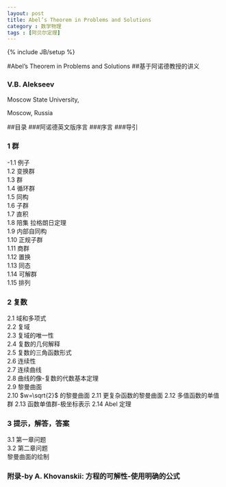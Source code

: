 ```yaml
---
layout: post
title: Abel’s Theorem in Problems and Solutions
category : 数学物理
tags : [阿贝尔定理]
---
```

{% include JB/setup %}

#Abel’s Theorem in Problems and Solutions
##基于阿诺德教授的讲义
### V.B. Alekseev

Moscow State University,

Moscow, Russia

##目录
###阿诺德英文版序言
###序言
###导引
### 1 群
-1.1 例子  
1.2 变换群  
1.3 群  
1.4 循环群  
1.5 同构  
1.6 子群  
1.7 直积  
1.8 陪集 拉格朗日定理  
1.9 内部自同构  
1.10 正规子群  
1.11 商群  
1.12 置换  
1.13 同态  
1.14 可解群  
1.15 排列  

### 2 复数
2.1 域和多项式  
2.2 复域  
2.3 复域的唯一性  
2.4 复数的几何解释   
2.5 复数的三角函数形式  
2.6 连续性  
2.7 连续曲线  
2.8 曲线的像-复数的代数基本定理  
2.9 黎曼曲面  
2.10 $w=\sqrt{2}$ 的黎曼曲面
2.11 更复杂函数的黎曼曲面
2.12 多值函数的单值群
2.13 函数单值群-极坐标表示
2.14 Abel 定理
### 3 提示，解答，答案
3.1 第一章问题  
3.2 第二章问题  
黎曼曲面的绘制
### 附录-by A. Khovanskii: 方程的可解性-使用明确的公式
